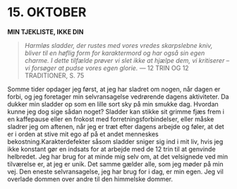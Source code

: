 # 15. OKTOBER

**MIN TJEKLISTE, IKKE DIN**

> *Harmløs sladder, der rustes med vores vredes skarpslebne kniv, bliver til en høflig form for karaktermord og har også sin egen charme. I dette tilfælde prøver vi slet ikke at hjælpe dem, vi kritiserer – vi forsøger at pudse vores egen glorie.*
> — 12 TRIN OG 12 TRADITIONER, S. 75

Somme tider opdager jeg først, at jeg har sladret om nogen, når dagen er forbi, og jeg foretager min selvransagelse vedrørende dagens aktiviteter. Da dukker min sladder op som en lille sort sky på min smukke dag. Hvordan kunne jeg dog sige sådan noget? Sladder kan stikke sit grimme fjæs frem i en kaffepause eller en frokost med forretningsforbindelser, eller måske sladrer jeg om aftenen, når jeg er træt efter dagens arbejde og føler, at det er i orden at stive mit ego af på et andet menneskes bekostning.Karakterdefekter såsom sladder sniger sig ind i mit liv, hvis jeg ikke konstant gør en indsats for at arbejde med de 12 trin til at genvinde helbredet. Jeg har brug for at minde mig selv om, at det velsignede ved min tilværelse er, at jeg er unik. Det samme gælder alle, som jeg møder på min vej. Den eneste selvransagelse, jeg har brug for i dag, er min egen. Jeg vil overlade dommen over andre til den himmelske dommer.
